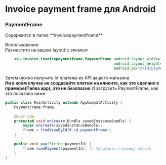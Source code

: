 <h1>Invoice payment frame для Android</h1>
<h3>PaymentFrame</h3>
Содержится в папке **invoicepaymentframe**<br>

Использование: <br>
Разместите на вашем layout'е элемент
```xml
    <su.invoice.invoicepaymentframe.PaymentFrame android:layout_width="match_parent"
                                                 android:layout_height="match_parent"
                                                 android:id="@+id/paymentFrame"/>
```
Затем нужно получить id платежа из API вашего магазина<br>
**Ни в коем случае не создавайте платеж на клиенте, как это сделано в примере(Папка app), это не безопасно**
И загрузить PaymentFrame, как это показано ниже
```java
public class MainActivity extends AppCompatActivity {
    PaymentFrame frame;
    
    @Override
    protected void onCreate(Bundle savedInstanceBundle) {
        super.onCreate(savedInstanceBundle);
        frame = findViewById(R.id.paymentFrame);
    }
    
    public void pay(String paymentId) {
        frame.loadPayment(paymentId); // Загрузить страницу оплаты
    }
}
```
